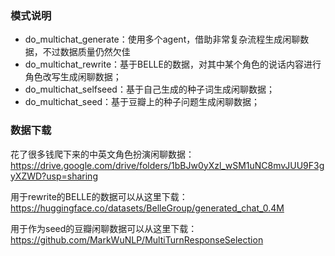 ### 模式说明
- do_multichat_generate：使用多个agent，借助非常复杂流程生成闲聊数据，不过数据质量仍然欠佳
- do_multichat_rewrite：基于BELLE的数据，对其中某个角色的说话内容进行角色改写生成闲聊数据；
- do_multichat_selfseed：基于自己生成的种子词生成闲聊数据；
- do_multichat_seed：基于豆瓣上的种子问题生成闲聊数据；

### 数据下载

花了很多钱爬下来的中英文角色扮演闲聊数据：https://drive.google.com/drive/folders/1bBJw0yXzl_wSM1uNC8mvJUU9F3gyXZWD?usp=sharing

用于rewrite的BELLE的数据可以从这里下载：https://huggingface.co/datasets/BelleGroup/generated_chat_0.4M

用于作为seed的豆瓣闲聊数据可以从这里下载：https://github.com/MarkWuNLP/MultiTurnResponseSelection